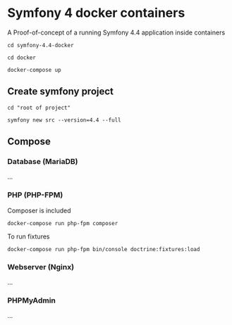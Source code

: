# Symfony 4 docker containers

A Proof-of-concept of a running Symfony 4.4 application inside containers

```
cd symfony-4.4-docker

cd docker

docker-compose up
```

## Create symfony project

```
cd "root of project"

symfony new src --version=4.4 --full
```

## Compose

### Database (MariaDB)

...

### PHP (PHP-FPM)

Composer is included

```
docker-compose run php-fpm composer 
```

To run fixtures

```
docker-compose run php-fpm bin/console doctrine:fixtures:load
```

### Webserver (Nginx)

...

### PHPMyAdmin

...